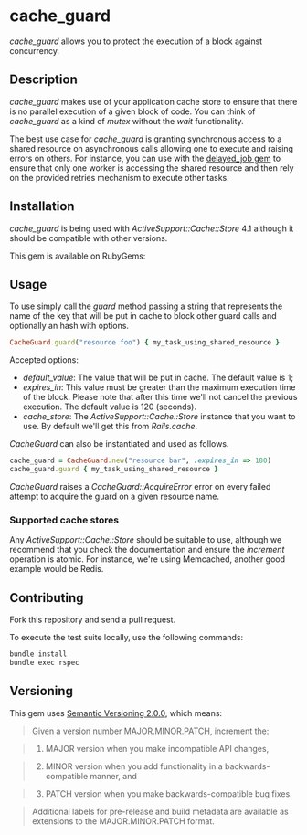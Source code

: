 # cache_guard

*cache_guard* allows you to protect the execution of a block against concurrency.

## Description

*cache_guard* makes use of your application cache store to ensure that there is no parallel execution of a
given block of code. You can think of *cache_guard* as a kind of *mutex* without the *wait* functionality.

The best use case for *cache_guard* is granting synchronous access to a shared resource on asynchronous calls
allowing one to execute and raising errors on others. For instance, you can use with the [delayed_job gem][delayed_gem]
to ensure that only one worker is accessing the shared resource and then rely on the provided retries mechanism
to execute other tasks.

## Installation
*cache_guard* is being used with *ActiveSupport::Cache::Store* 4.1 although it should be compatible with other versions.

This gem is available on RubyGems:

## Usage
To use simply call the *guard* method passing a string that represents the name of the key that will be put in cache
to block other guard calls and optionally an hash with options.

```ruby
CacheGuard.guard("resource foo") { my_task_using_shared_resource }
```

Accepted options:
* *default_value*: The value that will be put in cache. The default value is 1;
* *expires_in*: This value must be greater than the maximum execution time of the block. Please note that after
this time we'll not cancel the previous execution. The default value is 120 (seconds).
* *cache_store*: The *ActiveSupport::Cache::Store* instance that you want to use. By default we'll get this
from *Rails.cache*.

*CacheGuard* can also be instantiated and used as follows.

```ruby
cache_guard = CacheGuard.new("resource bar", :expires_in => 180)
cache_guard.guard { my_task_using_shared_resource }
```

*CacheGuard* raises a *CacheGuard::AcquireError* error on every failed attempt to acquire the guard on a given
 resource name.

### Supported cache stores
Any *ActiveSupport::Cache::Store* should be suitable to use, although we recommend that you check
the documentation and ensure the *increment* operation is atomic. For instance, we're using Memcached, another good
example would be Redis.

## Contributing

Fork this repository and send a pull request.

To execute the test suite locally, use the following commands:

```bash
bundle install
bundle exec rspec
```

## Versioning
This gem uses [Semantic Versioning 2.0.0][semantic_versioning], which means:

> Given a version number MAJOR.MINOR.PATCH, increment the:

> 1. MAJOR version when you make incompatible API changes,

> 2. MINOR version when you add functionality in a backwards-compatible manner, and

> 3. PATCH version when you make backwards-compatible bug fixes.

> Additional labels for pre-release and build metadata are available as extensions to the MAJOR.MINOR.PATCH format.

[delayed_gem]: https://github.com/collectiveidea/delayed_job
[semantic_versioning]: http://semver.org/
